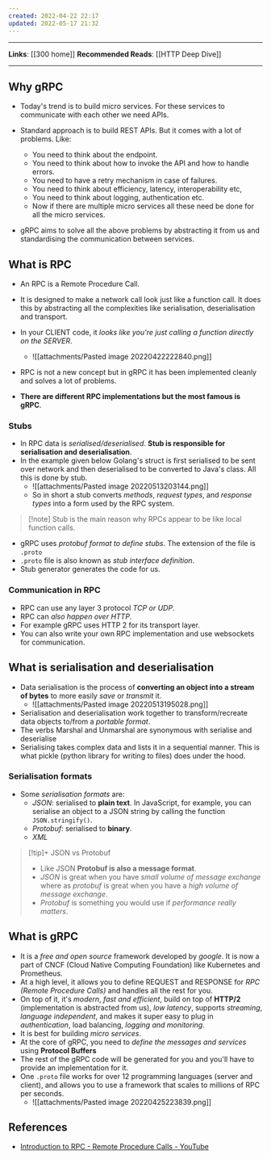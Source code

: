 ```yaml
---
created: 2022-04-22 22:17
updated: 2022-05-17 21:32
---
```

---
**Links**: [[300 home]]
**Recommended Reads**: [[HTTP Deep Dive]]

---
## Why gRPC
- Today's trend is to build micro services. For these services to communicate with each other we need APIs. 
- Standard approach is to build REST APIs. But it comes with a lot of problems. Like:
	- You need to think about the endpoint.
	- You need to think about how to invoke the API and how to handle errors.
	- You need to have a retry mechanism in case of failures.
	- You need to think about efficiency, latency, interoperability etc,
	- You need to think about logging, authentication etc.
	- Now if there are multiple micro services all these need be done for all the micro services. 

- gRPC aims to solve all the above problems by abstracting it from us and standardising the communication between services.

## What is RPC
- An RPC is a Remote Procedure Call.
- It is designed to make a network call look just like a function call. It does this by abstracting all the complexities like serialisation, deserialisation and transport.
- In your CLIENT code, it *looks like you're just calling a function directly on the SERVER*.
	- ![[attachments/Pasted image 20220422222840.png]]

- RPC is not a new concept but in gRPC it has been implemented cleanly and solves a lot of problems.
- **There are different RPC implementations but the most famous is gRPC**. 

### Stubs
- In RPC data is *serialised/deserialised*. **Stub is responsible for serialisation and deserialisation**. 
- In the example given below Golang's struct is first serialised to be sent over network and then deserialised to be converted to Java's class. All this is done by stub.
	- ![[attachments/Pasted image 20220513203144.png]]
	- So in short a stub converts *methods*, *request types*, and *response types* into a form used by the RPC system.

> [!note] Stub is the main reason why RPCs appear to be like local function calls.

- gRPC uses *protobuf format to define stubs*. The extension of the file is `.proto`
- `.proto` file is also known as *stub interface definition*.
- Stub generator generates the code for us.

### Communication in RPC
- RPC can use any layer 3 protocol *TCP or UDP*.
- RPC can *also happen over HTTP*.
- For example gRPC uses HTTP 2 for its transport layer.
- You can also write your own RPC implementation and use websockets for communication.

## What is serialisation and deserialisation
- Data serialisation is the process of **converting an object into a stream of bytes** to more easily *save* or *transmit* it.
	- ![[attachments/Pasted image 20220513195028.png]]
- Serialisation and deserialisation work together to transform/recreate data objects to/from a *portable format*.
- The verbs Marshal and Unmarshal are synonymous with serialise and deserialise
- Serialising takes complex data and lists it in a sequential manner. This is what pickle (python library for writing to files) does under the hood.

### Serialisation formats
- Some *serialisation formats* are:
	- *JSON*: serialised to **plain text**. In JavaScript, for example, you can serialise an object to a JSON string by calling the function `JSON.stringify()`.
	- *Protobuf*: serialised to **binary**. 
	- *XML*  

> [!tip]+ JSON vs Protobuf
> - Like JSON **Protobuf is also a message format**.
> - *JSON* is great when you have *small volume of message exchange* where as *protobuf* is great when you have a *high volume of message exchange*.
> - *Protobuf* is something you would use if *performance really matters*.

## What is gRPC
- It is a *free and open source* framework developed by *google*. It is now a part of CNCF (Cloud Native Computing Foundation) like Kubernetes and Prometheus.
- At a high level, it allows you to define REQUEST and RESPONSE for *RPC (Remote Procedure Calls)* and handles all the rest for you.
- On top of it, it's *modern*, *fast and efficient*, build on top of **HTTP/2** (implementation is abstracted from us), *low latency*, supports *streaming*, *language independent*, and makes it super easy to plug in *authentication*, load balancing, *logging and monitoring*.
- It is best for building *micro services*.
- At the core of gRPC, you need to *define the messages and services* using **Protocol Buffers**
- The rest of the gRPC code will be generated for you and you'll have to provide an implementation for it.
- One `.proto` file works for over 12 programming languages (server and client), and allows you to use a framework that scales to millions of RPC per seconds.
	- ![[attachments/Pasted image 20220425223839.png]]

## References
- [Introduction to RPC - Remote Procedure Calls - YouTube](https://www.youtube.com/watch?v=eRndYq8iTio)
